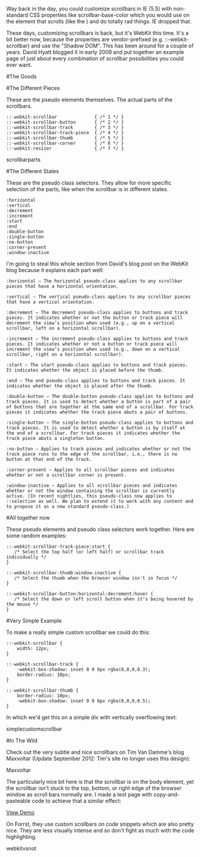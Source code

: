 Way back in the day, you could customize scrollbars in IE (5.5) with non-standard CSS properties like scrollbar-base-color which you would use on the element that scrolls (like the <body>) and do totally rad things. IE dropped that.

These days, customizing scrollbars is back, but it's WebKit this time. It's a bit better now, because the properties are vendor-prefixed (e.g. ::-webkit-scrollbar) and use the "Shadow DOM". This has been around for a couple of years. David Hyatt blogged it in early 2009 and put together an example page of just about every combination of scrollbar possibilities you could ever want.

#The Goods

#The Different Pieces

These are the pseudo elements themselves. The actual parts of the scrollbars.

	::-webkit-scrollbar              { /* 1 */ }
	::-webkit-scrollbar-button       { /* 2 */ }
	::-webkit-scrollbar-track        { /* 3 */ }
	::-webkit-scrollbar-track-piece  { /* 4 */ }
	::-webkit-scrollbar-thumb        { /* 5 */ }
	::-webkit-scrollbar-corner       { /* 6 */ }
	::-webkit-resizer                { /* 7 */ }

scrollbarparts

#The Different States

These are the pseudo class selectors. They allow for more specific selection of the parts, like when the scrollbar is in different states.

	:horizontal
	:vertical
	:decrement
	:increment
	:start
	:end 
	:double-button
	:single-button
	:no-button
	:corner-present
	:window-inactive

I'm going to steal this whole section from David's blog post on the WebKit blog because it explains each part well:

	:horizontal – The horizontal pseudo-class applies to any scrollbar pieces that have a horizontal orientation.
	
	:vertical – The vertical pseudo-class applies to any scrollbar pieces that have a vertical orientation.
	
	:decrement – The decrement pseudo-class applies to buttons and track pieces. It indicates whether or not the button or track piece will decrement the view’s position when used (e.g., up on a vertical scrollbar, left on a horizontal scrollbar).
	
	:increment – The increment pseudo-class applies to buttons and track pieces. It indicates whether or not a button or track piece will increment the view’s position when used (e.g., down on a vertical scrollbar, right on a horizontal scrollbar).
	
	:start – The start pseudo-class applies to buttons and track pieces. It indicates whether the object is placed before the thumb.
	
	:end – The end pseudo-class applies to buttons and track pieces. It indicates whether the object is placed after the thumb.
	
	:double-button – The double-button pseudo-class applies to buttons and track pieces. It is used to detect whether a button is part of a pair of buttons that are together at the same end of a scrollbar. For track pieces it indicates whether the track piece abuts a pair of buttons.
	
	:single-button – The single-button pseudo-class applies to buttons and track pieces. It is used to detect whether a button is by itself at the end of a scrollbar. For track pieces it indicates whether the track piece abuts a singleton button.
	
	:no-button – Applies to track pieces and indicates whether or not the track piece runs to the edge of the scrollbar, i.e., there is no button at that end of the track.
	
	:corner-present – Applies to all scrollbar pieces and indicates whether or not a scrollbar corner is present.
	
	:window-inactive – Applies to all scrollbar pieces and indicates whether or not the window containing the scrollbar is currently active. (In recent nightlies, this pseudo-class now applies to ::selection as well. We plan to extend it to work with any content and to propose it as a new standard pseudo-class.)

#All together now

These pseudo elements and pseudo class selectors work together. Here are some random examples:

	::-webkit-scrollbar-track-piece:start {
	   /* Select the top half (or left half) or scrollbar track individually */
	}
	
	::-webkit-scrollbar-thumb:window-inactive {
	   /* Select the thumb when the browser window isn't in focus */
	}
	
	::-webkit-scrollbar-button:horizontal:decrement:hover {
	   /* Select the down or left scroll button when it's being hovered by the mouse */
	}

#Very Simple Example

To make a really simple custom scrollbar we could do this:

	::-webkit-scrollbar {
	    width: 12px;
	}
	 
	::-webkit-scrollbar-track {
	    -webkit-box-shadow: inset 0 0 6px rgba(0,0,0,0.3); 
	    border-radius: 10px;
	}
	 
	::-webkit-scrollbar-thumb {
	    border-radius: 10px;
	    -webkit-box-shadow: inset 0 0 6px rgba(0,0,0,0.5); 
	}

In which we'd get this on a simple div with vertically overflowing text:

simplecustomscrollbar

#In The Wild

Check out the very subtle and nice scrollbars on Tim Van Damme's blog Maxvoltar (Update September 2012: Tim's site no longer uses this design):

Maxvoltar

The particularly nice bit here is that the scrollbar is on the body element, yet the scrollbar isn't stuck to the top, bottom, or right edge of the browser window as scroll bars normally are. I made a test page with copy-and-pasteable code to achieve that a similar effect:

[View Demo](http://css-tricks.com/examples/WebKitScrollbars/)

On Forrst, they use custom scollbars on code snippets which are also pretty nice. They are less visually intense and so don't fight as much with the code highlighting.

webkitvsnot
